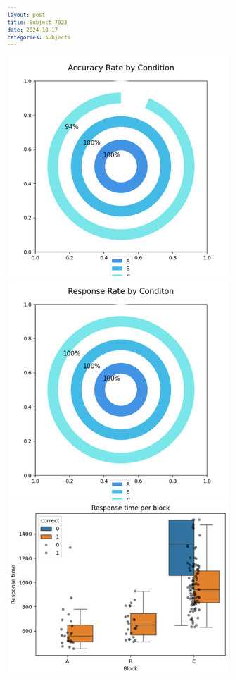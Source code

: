 ```yaml
---
layout: post
title: Subject 7023
date: 2024-10-17
categories: subjects
---
```


![](data/7023/run-7/7023_accuracy_rate.png)
![](data/7023/run-7/7023_response_rate.png)
![](data/7023/run-7/7023_rt.png)
